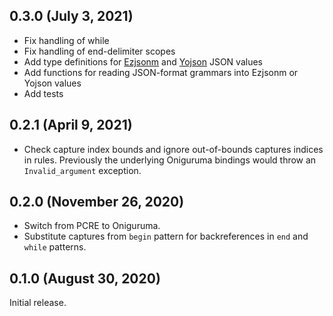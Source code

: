 ## 0.3.0 (July 3, 2021)

- Fix handling of while
- Fix handling of end-delimiter scopes
- Add type definitions for [Ezjsonm](https://opam.ocaml.org/packages/ezjsonm/)
  and [Yojson](https://opam.ocaml.org/packages/yojson/) JSON values
- Add functions for reading JSON-format grammars into Ezjsonm or Yojson
  values
- Add tests

## 0.2.1 (April 9, 2021)

- Check capture index bounds and ignore out-of-bounds captures indices in
  rules. Previously the underlying Oniguruma bindings would throw an
  `Invalid_argument` exception.

## 0.2.0 (November 26, 2020)

- Switch from PCRE to Oniguruma.
- Substitute captures from `begin` pattern for backreferences in `end` and
  `while` patterns.

## 0.1.0 (August 30, 2020)

Initial release.
